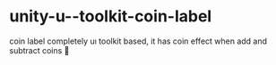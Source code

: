 # unity-u--toolkit-coin-label
coin label completely  uı toolkit based, it has coin effect when add and subtract coins 🤑
